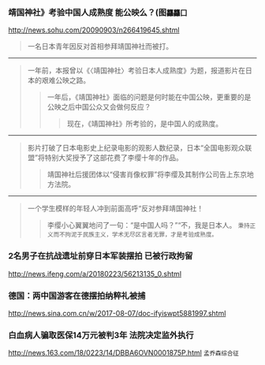 ### 靖国神社》考验中国人成熟度 能公映么？(图`龘龘囗`
http://news.sohu.com/20090903/n266419645.shtml
>一名日本青年因反对首相参拜靖国神社而被打。
---
>一年前，本报曾以《〈靖国神社〉考验日本人成熟度》为题，报道影片在日本的艰难公映之路。
>>一年后，《靖国神社》面临的问题是何时能在中国公映，更重要的是公映之后中国公众又会做何反应？
>>>现在，《靖国神社》所考验的，是中国人的成熟度。
---
>影片打破了日本电影史上纪录电影的观影人数纪录，日本“全国电影观众联盟”将特别大奖授予了这部花费了李缨十年的作品。
>>靖国神社后援团体以“侵害肖像权罪”将李缨及其制作公司告上东京地方法院。
---
>一个学生模样的年轻人冲到前面高呼“反对参拜靖国神社！
>>李缨小心翼翼地问了一句：“是中国人吗？”“不，我是日本人。
`秉持正义而不拘泥于民族主义，学术无尽区言者无罪，才是考验成熟度。`
### 2名男子在抗战遗址前穿日本军装摆拍 已被行政拘留
http://news.ifeng.com/a/20180223/56213135_0.shtml
### 德国：两中国游客在德摆拍纳粹礼被捕
http://news.sina.com.cn/w/2017-08-07/doc-ifyiswpt5881997.shtml
### 白血病人骗取医保14万元被判3年 法院决定监外执行
http://news.163.com/18/0223/14/DBBA6OVN0001875P.html
`孟乔森综合征`
